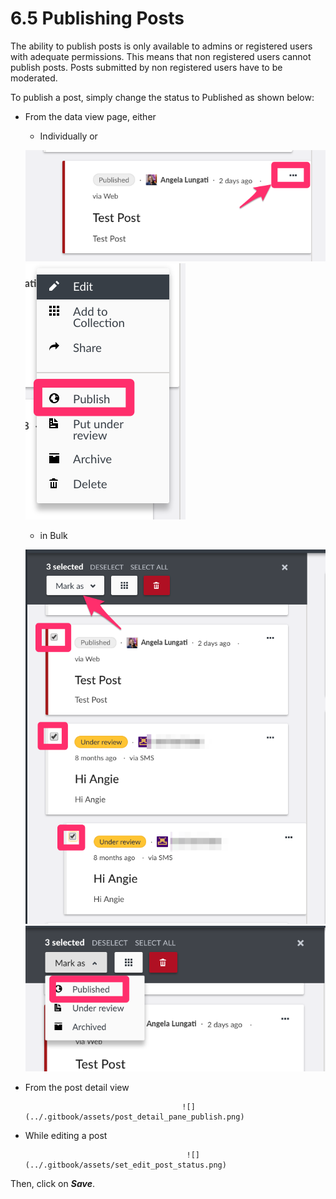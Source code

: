 # 6.5 Publishing Posts

The ability to publish posts is only available to admins or registered users with adequate permissions. This means that non registered users cannot publish posts. Posts submitted by non registered users have to be moderated.

To publish a post, simply change the status to Published as shown below:

* From the data view page, either 

  * Individually or

  ![](../.gitbook/assets/individual_post_publish.png)![](../.gitbook/assets/publish_data_mode.png)

  * in Bulk

  ![](../.gitbook/assets/bulk_1_publish.png)![](../.gitbook/assets/bulk_2_publish.png)



* From the post detail view

                                         ![](../.gitbook/assets/post_detail_pane_publish.png)    

* While editing a post

                                          ![](../.gitbook/assets/set_edit_post_status.png)

Then, click on _**Save**_.

